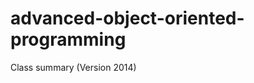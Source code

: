 advanced-object-oriented-programming
===================================

Class summary (Version 2014)
